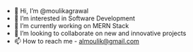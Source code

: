 - 👋 Hi, I’m @moulikagrawal
- 👀 I’m interested in Software Development
- 🌱 I’m currently working on MERN Stack
- 💞️ I’m looking to collaborate on new and innovative projects
- 📫 How to reach me - almoulik@gmail.com

<!---
moulikagrawal/moulikagrawal is a ✨ special ✨ repository because its `README.md` (this file) appears on your GitHub profile.
You can click the Preview link to take a look at your changes.
--->
